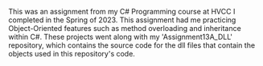 This was an assignment from my C# Programming course at HVCC I completed in the Spring of 2023. 
This assignment had me practicing Object-Oriented features such as method overloading and inheritance within C#. 
These projects went along with my 'Assignment13A_DLL' repository, which contains the source code for the dll files that
contain the objects used in this repository's code.
